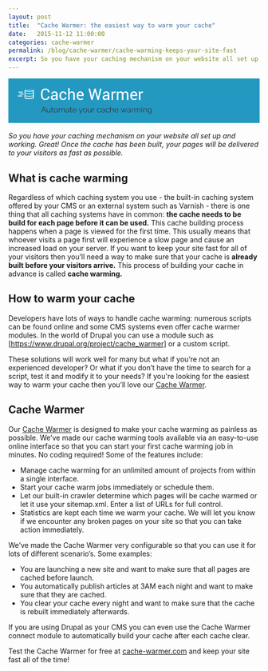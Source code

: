 ```yaml
---
layout: post
title:  "Cache Warmer: the easiest way to warm your cache"
date:   2015-11-12 11:00:00
categories: cache-warmer
permalink: /blog/cache-warmer/cache-warming-keeps-your-site-fast
excerpt: So you have your caching mechanism on your website all set up and working. Great! Once the cache has been built, your pages will be delivered to your visitors as fast as possible. But have you also thought about warming your cache?
---
```


![Cache Warmer banner](/images/cache-warmer-banner.png)


*So you have your caching mechanism on your website all set up and working. Great! Once the cache has been built, your pages will be delivered to your visitors as fast as possible.*

## What is cache warming


Regardless of which caching system you use - the built-in caching system offered by your CMS or an external system such as Varnish - there is one thing that all caching systems have in common: **the cache needs to be build for each page before it can be used.** This cache building process happens when a page is viewed for the first time. This usually means that whoever visits a page first will experience a slow page and cause an increased load on your server.
If you want to keep your site fast for all of your visitors then you’ll need a way to make sure that your cache is **already built before your visitors arrive.** This process of building your cache in advance is called **cache warming.**

## How to warm your cache

Developers have lots of ways to handle cache warming: numerous scripts can be found online and some CMS systems even offer cache warmer modules. In the world of Drupal you can use a module such as [https://www.drupal.org/project/cache_warmer] or a custom script.

These solutions will work well for many but what if you’re not an experienced developer? Or what if you don’t have the time to search for a script, test it and modify it to your needs? If you're looking for the easiest way to warm your cache then you’ll love our [Cache Warmer].

## Cache Warmer

Our [Cache Warmer] is designed to make your cache warming as painless as possible. We’ve made our cache warming tools available via an easy-to-use online interface so that you can start your first cache warming job in minutes. No coding required! Some of the features include:

- Manage cache warming for an unlimited amount of projects from within a single interface.
- Start your cache warm jobs immediately or schedule them.
- Let our built-in crawler determine which pages will be cache warmed or let it use your sitemap.xml. Enter a list of URLs for full control.
- Statistics are kept each time we warm your cache. We will let you know if we encounter any broken pages on your site so that you can take action immediately.

We’ve made the Cache Warmer very configurable so that you can use it for lots of different scenario’s. Some examples:

- You are launching a new site and want to make sure that all pages are cached before launch.
- You automatically publish articles at 3AM each night and want to make sure that they are cached.
- You clear your cache every night and want to make sure that the cache is rebuilt immediately afterwards.


If you are using Drupal as your CMS you can even use the Cache Warmer connect module to automatically build your cache after each cache clear.

Test the Cache Warmer for free at [cache-warmer.com] and keep your site fast all of the time!

[https://www.drupal.org/project/cache_warmer]: https://www.drupal.org/project/cache_warmer
[Cache Warmer]:   http://www.cache-warmer.com
[cache-warmer.com]:   http://www.cache-warmer.com
[Cache Warmer connect module]: https://www.drupal.org/project/cachewarmer_connect

